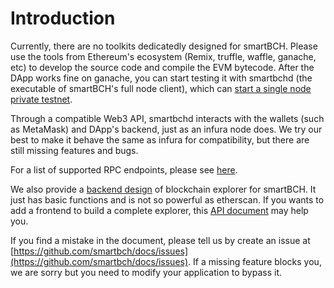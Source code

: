 # Introduction

Currently, there are no toolkits dedicatedly designed for smartBCH. Please use the tools from Ethereum's ecosystem \(Remix, truffle, waffle, ganache, etc\) to develop the source code and compile the EVM bytecode. After the DApp works fine on ganache, you can start testing it with smartbchd \(the executable of smartBCH's full node client\), which can [start a single node private testnet](runsinglenode.md).

Through a compatible Web3 API, smartbchd interacts with the wallets \(such as MetaMask\) and DApp's backend, just as an infura node does. We try our best to make it behave the same as infura for compatibility, but there are still missing features and bugs.

For a list of supported RPC endpoints, please see [here](https://github.com/smartbch/docs/blob/main/deverlopers-guide/jsonrpc.md).

We also provide a [backend design](https://github.com/smartbch/BasicBrowser/tree/main/backend) of blockchain explorer for smartBCH. It just has basic functions and is not so powerful as etherscan. If you wants to add a frontend to build a complete explorer, this [API document](browserapi.md) may help you.

If you find a mistake in the document, please tell us by create an issue at [https://github.com/smartbch/docs/issues](https://github.com/smartbch/docs/issues). If a missing feature blocks you, we are sorry but you need to modify your application to bypass it.

